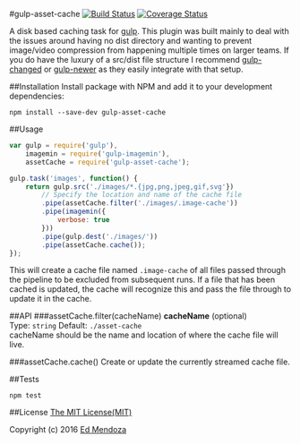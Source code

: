 #gulp-asset-cache
[![Build Status](https://travis-ci.org/Polyneue/gulp-asset-cache.svg?branch=master)](https://travis-ci.org/Polyneue/gulp-asset-cache)
[![Coverage Status](https://coveralls.io/repos/github/Polyneue/gulp-asset-cache/badge.svg?branch=master)](https://coveralls.io/github/Polyneue/gulp-asset-cache?branch=master)  

A disk based caching task for [gulp](http://gulpjs.com/). This plugin was built mainly to deal with the issues around having no dist directory and wanting to prevent image/video compression from happening multiple times on larger teams. If you do have the luxury of a src/dist file structure I recommend [gulp-changed](https://www.npmjs.com/package/gulp-changed) or [gulp-newer](https://www.npmjs.com/package/gulp-newer) as they easily integrate with that setup.

##Installation
Install package with NPM and add it to your development dependencies:  

```
npm install --save-dev gulp-asset-cache
```

##Usage
```javascript
var gulp = require('gulp'),
	imagemin = require('gulp-imagemin'),
	assetCache = require('gulp-asset-cache');

gulp.task('images', function() {
	return gulp.src('./images/*.{jpg,png,jpeg,gif,svg'})
		// Specify the location and name of the cache file
		.pipe(assetCache.filter('./images/.image-cache'))
		.pipe(imagemin({
			verbose: true
		}))
		.pipe(gulp.dest('./images/'))
		.pipe(assetCache.cache());
});
```

This will create a cache file named `.image-cache` of all files passed through the pipeline to be excluded from subsequent runs. If a file that has been cached is updated, the cache will recognize this and pass the file through to update it in the cache.

##API
###assetCache.filter(cacheName)
**cacheName**  (optional)  
Type: `string` Default: `./asset-cache`  
cacheName should be the name and location of where the cache file will live.

###assetCache.cache()
Create or update the currently streamed cache file. 

##Tests
```
npm test
```


##License
[The MIT License(MIT)](https://github.com/Polyneue/gulp-asset-cache/blob/master/LICENSE)  

Copyright (c) 2016 [Ed Mendoza](http://www.edmendoza.com)